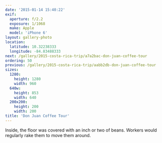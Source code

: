 ```yaml
---
date: '2015-01-14 15:40:22'
exif:
  aperture: f/2.2
  exposure: 1/1068
  make: Apple
  model: 'iPhone 6'
layout: gallery-photo
location:
  latitude: 10.32238333
  longitude: -84.83488333
next: /gallery/2015-costa-rica-trip/a7a2bac-don-juan-coffee-tour
ordering: 50
previous: /gallery/2015-costa-rica-trip/aabb2db-don-juan-coffee-tour
sizes:
  1280:
    height: 1280
    width: 960
  640w:
    height: 853
    width: 640
  200x200:
    height: 200
    width: 200
title: 'Don Juan Coffee Tour'
---
```


Inside, the floor was covered with an inch or two of beans. Workers would regularly rake them to move them around.
